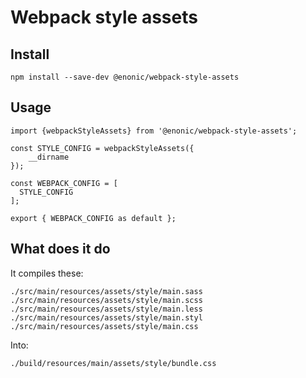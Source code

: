 # Webpack style assets

## Install

```
npm install --save-dev @enonic/webpack-style-assets
```

## Usage

```
import {webpackStyleAssets} from '@enonic/webpack-style-assets';

const STYLE_CONFIG = webpackStyleAssets({
	__dirname
});

const WEBPACK_CONFIG = [
  STYLE_CONFIG
];

export { WEBPACK_CONFIG as default };
```

## What does it do

It compiles these:
```
./src/main/resources/assets/style/main.sass
./src/main/resources/assets/style/main.scss
./src/main/resources/assets/style/main.less
./src/main/resources/assets/style/main.styl
./src/main/resources/assets/style/main.css
```

Into:
```
./build/resources/main/assets/style/bundle.css
```
